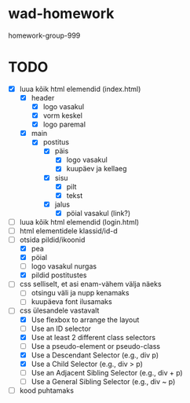 # wad-homework
homework-group-999

# TODO
- [x] luua kõik html elemendid (index.html)
     - [x] header
          - [x] logo vasakul
          - [x] vorm keskel
          - [x] logo paremal
     - [x] main
          - [x] postitus
               - [x] päis
                    - [x] logo vasakul
                    - [x] kuupäev ja kellaeg
               - [x] sisu
                    - [x] pilt
                    - [x] tekst
               - [x] jalus
                    - [x] pöial vasakul (link?)
- [ ] luua kõik html elemendid (login.html)
- [ ] html elementidele klassid/id-d
- [ ] otsida pildid/ikoonid
     - [x] pea
     - [x] pöial
     - [ ] logo vasakul nurgas
     - [x] pildid postitustes
- [ ] css selliselt, et asi enam-vähem välja näeks
     - [ ] otsingu väli ja nupp kenamaks
     - [ ] kuupäeva font ilusamaks
- [ ] css ülesandele vastavalt
    - [x] Use flexbox to arrange the layout
    - [ ] Use an ID selector
    - [x] Use at least 2 different class selectors
    - [ ] Use a pseudo-element or pseudo-class
    - [x] Use a Descendant Selector (e.g., div p)
    - [x] Use a Child Selector (e.g., div > p)
    - [ ] Use an Adjacent Sibling Selector (e.g., div + p)
    - [ ] Use a General Sibling Selector (e.g., div ~ p)
- [ ] kood puhtamaks
